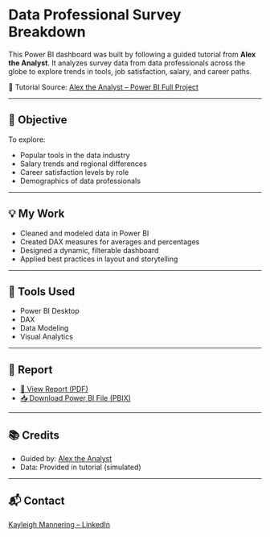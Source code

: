 # Data Professional Survey Breakdown

This Power BI dashboard was built by following a guided tutorial from **Alex the Analyst**. It analyzes survey data from data professionals across the globe to explore trends in tools, job satisfaction, salary, and career paths.

🎥 Tutorial Source: [Alex the Analyst – Power BI Full Project](https://www.youtube.com/watch?v=9phgYzWvGoA)

---

## 🎯 Objective

To explore:
- Popular tools in the data industry
- Salary trends and regional differences
- Career satisfaction levels by role
- Demographics of data professionals

---

## 💡 My Work

- Cleaned and modeled data in Power BI  
- Created DAX measures for averages and percentages  
- Designed a dynamic, filterable dashboard  
- Applied best practices in layout and storytelling

---

## 🧰 Tools Used

- Power BI Desktop  
- DAX  
- Data Modeling  
- Visual Analytics

---

## 📄 Report

- [📄 View Report (PDF)](./Data%20Professional%20Survey%20Breakdown.pdf)  
- [📥 Download Power BI File (PBIX)](./Data%20Professional%20Survey%20Breakdown.pbix)

---

## 📚 Credits

- Guided by: [Alex the Analyst](https://www.youtube.com/@AlexTheAnalyst)  
- Data: Provided in tutorial (simulated)

---

## 📬 Contact

[Kayleigh Mannering – LinkedIn](https://www.linkedin.com/in/kayleigh-mannering/)
